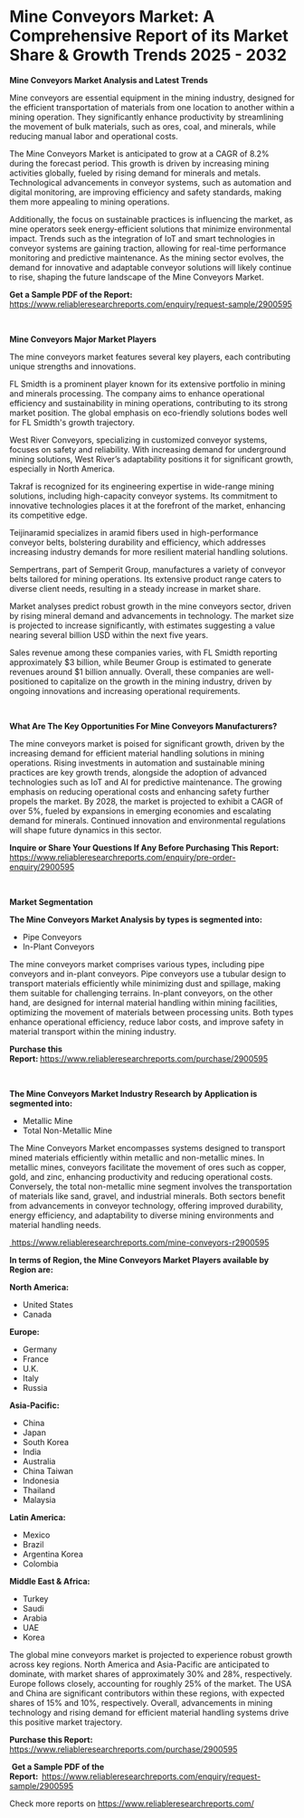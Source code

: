 <p><h1>Mine Conveyors Market: A Comprehensive Report of its Market Share & Growth Trends 2025 - 2032</h1></p><p><strong>Mine Conveyors Market Analysis and Latest Trends</strong></p>
<p><p>Mine conveyors are essential equipment in the mining industry, designed for the efficient transportation of materials from one location to another within a mining operation. They significantly enhance productivity by streamlining the movement of bulk materials, such as ores, coal, and minerals, while reducing manual labor and operational costs.</p><p>The Mine Conveyors Market is anticipated to grow at a CAGR of 8.2% during the forecast period. This growth is driven by increasing mining activities globally, fueled by rising demand for minerals and metals. Technological advancements in conveyor systems, such as automation and digital monitoring, are improving efficiency and safety standards, making them more appealing to mining operations.</p><p>Additionally, the focus on sustainable practices is influencing the market, as mine operators seek energy-efficient solutions that minimize environmental impact. Trends such as the integration of IoT and smart technologies in conveyor systems are gaining traction, allowing for real-time performance monitoring and predictive maintenance. As the mining sector evolves, the demand for innovative and adaptable conveyor solutions will likely continue to rise, shaping the future landscape of the Mine Conveyors Market.</p></p>
<p><strong>Get a Sample PDF of the Report:&nbsp;</strong> <a href="https://www.reliableresearchreports.com/enquiry/request-sample/2900595?utm_campaign=2255&utm_medium=2&utm_source=Github&utm_content=ia&utm_term=16032025&utm_id=mine-conveyors">https://www.reliableresearchreports.com/enquiry/request-sample/2900595</a></p>
<p>&nbsp;</p>
<p><strong>Mine Conveyors Major Market Players</strong></p>
<p><p>The mine conveyors market features several key players, each contributing unique strengths and innovations. </p><p>FL Smidth is a prominent player known for its extensive portfolio in mining and minerals processing. The company aims to enhance operational efficiency and sustainability in mining operations, contributing to its strong market position. The global emphasis on eco-friendly solutions bodes well for FL Smidth's growth trajectory.</p><p>West River Conveyors, specializing in customized conveyor systems, focuses on safety and reliability. With increasing demand for underground mining solutions, West River’s adaptability positions it for significant growth, especially in North America.</p><p>Takraf is recognized for its engineering expertise in wide-range mining solutions, including high-capacity conveyor systems. Its commitment to innovative technologies places it at the forefront of the market, enhancing its competitive edge.</p><p>Teijinaramid specializes in aramid fibers used in high-performance conveyor belts, bolstering durability and efficiency, which addresses increasing industry demands for more resilient material handling solutions.</p><p>Sempertrans, part of Semperit Group, manufactures a variety of conveyor belts tailored for mining operations. Its extensive product range caters to diverse client needs, resulting in a steady increase in market share.</p><p>Market analyses predict robust growth in the mine conveyors sector, driven by rising mineral demand and advancements in technology. The market size is projected to increase significantly, with estimates suggesting a value nearing several billion USD within the next five years.</p><p>Sales revenue among these companies varies, with FL Smidth reporting approximately $3 billion, while Beumer Group is estimated to generate revenues around $1 billion annually. Overall, these companies are well-positioned to capitalize on the growth in the mining industry, driven by ongoing innovations and increasing operational requirements.</p></p>
<p>&nbsp;</p>
<p><strong>What Are The Key Opportunities For Mine Conveyors Manufacturers?</strong></p>
<p><p>The mine conveyors market is poised for significant growth, driven by the increasing demand for efficient material handling solutions in mining operations. Rising investments in automation and sustainable mining practices are key growth trends, alongside the adoption of advanced technologies such as IoT and AI for predictive maintenance. The growing emphasis on reducing operational costs and enhancing safety further propels the market. By 2028, the market is projected to exhibit a CAGR of over 5%, fueled by expansions in emerging economies and escalating demand for minerals. Continued innovation and environmental regulations will shape future dynamics in this sector.</p></p>
<p><strong>Inquire or Share Your Questions If Any Before Purchasing This Report:</strong> <a href="https://www.reliableresearchreports.com/enquiry/pre-order-enquiry/2900595?utm_campaign=2255&utm_medium=2&utm_source=Github&utm_content=ia&utm_term=16032025&utm_id=mine-conveyors">https://www.reliableresearchreports.com/enquiry/pre-order-enquiry/2900595</a></p>
<p>&nbsp;</p>
<p><strong>Market Segmentation</strong></p>
<p><strong>The Mine Conveyors Market Analysis by types is segmented into:</strong></p>
<p><ul><li>Pipe Conveyors</li><li>In-Plant Conveyors</li></ul></p>
<p><p>The mine conveyors market comprises various types, including pipe conveyors and in-plant conveyors. Pipe conveyors use a tubular design to transport materials efficiently while minimizing dust and spillage, making them suitable for challenging terrains. In-plant conveyors, on the other hand, are designed for internal material handling within mining facilities, optimizing the movement of materials between processing units. Both types enhance operational efficiency, reduce labor costs, and improve safety in material transport within the mining industry.</p></p>
<p><strong>Purchase this Report:&nbsp;</strong><a href="https://www.reliableresearchreports.com/purchase/2900595?utm_campaign=2255&utm_medium=2&utm_source=Github&utm_content=ia&utm_term=16032025&utm_id=mine-conveyors">https://www.reliableresearchreports.com/purchase/2900595</a></p>
<p>&nbsp;</p>
<p><strong>The Mine Conveyors Market Industry Research by Application is segmented into:</strong></p>
<p><ul><li>Metallic Mine</li><li>Total Non-Metallic Mine</li></ul></p>
<p><p>The Mine Conveyors Market encompasses systems designed to transport mined materials efficiently within metallic and non-metallic mines. In metallic mines, conveyors facilitate the movement of ores such as copper, gold, and zinc, enhancing productivity and reducing operational costs. Conversely, the total non-metallic mine segment involves the transportation of materials like sand, gravel, and industrial minerals. Both sectors benefit from advancements in conveyor technology, offering improved durability, energy efficiency, and adaptability to diverse mining environments and material handling needs.</p></p>
<p><a href="https://www.reliableresearchreports.com/mine-conveyors-r2900595?utm_campaign=2255&utm_medium=2&utm_source=Github&utm_content=ia&utm_term=16032025&utm_id=mine-conveyors">&nbsp;https://www.reliableresearchreports.com/mine-conveyors-r2900595</a></p>
<p><strong>In terms of Region, the Mine Conveyors Market Players available by Region are:</strong></p>
<p>
    <p> <strong> North America: </strong>
        <ul>
            <li>United States</li>
            <li>Canada</li>
        </ul>
        </p> 
    <p> <strong> Europe: </strong>
        <ul>
            <li>Germany</li>
            <li>France</li>
            <li>U.K.</li>
            <li>Italy</li>
            <li>Russia</li>
        </ul>
        </p> 
    <p> <strong> Asia-Pacific: </strong>
        <ul>
            <li>China</li>
            <li>Japan</li>
            <li>South Korea</li>
            <li>India</li>
            <li>Australia</li>
            <li>China Taiwan</li>
            <li>Indonesia</li>
            <li>Thailand</li>
            <li>Malaysia</li>
        </ul>
        </p> 
    <p> <strong> Latin America: </strong>
        <ul>
            <li>Mexico</li>
            <li>Brazil</li>
            <li>Argentina Korea</li>
            <li>Colombia</li>
        </ul>
        </p> 
    <p> <strong> Middle East & Africa: </strong>
        <ul>
            <li>Turkey</li>
            <li>Saudi</li>
            <li>Arabia</li>
            <li>UAE</li>
            <li>Korea</li>
        </ul>
    </p>
    </p>
<p><p>The global mine conveyors market is projected to experience robust growth across key regions. North America and Asia-Pacific are anticipated to dominate, with market shares of approximately 30% and 28%, respectively. Europe follows closely, accounting for roughly 25% of the market. The USA and China are significant contributors within these regions, with expected shares of 15% and 10%, respectively. Overall, advancements in mining technology and rising demand for efficient material handling systems drive this positive market trajectory.</p></p>
<p><strong>Purchase this Report: </strong><a href="https://www.reliableresearchreports.com/purchase/2900595?utm_campaign=2255&utm_medium=2&utm_source=Github&utm_content=ia&utm_term=16032025&utm_id=mine-conveyors">https://www.reliableresearchreports.com/purchase/2900595</a></p>
<p>&nbsp;<strong>Get a Sample PDF of the Report:&nbsp;&nbsp;</strong><a href="https://www.reliableresearchreports.com/enquiry/request-sample/2900595?utm_campaign=2255&utm_medium=2&utm_source=Github&utm_content=ia&utm_term=16032025&utm_id=mine-conveyors">https://www.reliableresearchreports.com/enquiry/request-sample/2900595</a></p>
<p><strong></strong></p>
<p>Check more reports on <a href="https://www.reliableresearchreports.com/?utm_campaign=2255&utm_medium=2&utm_source=Github&utm_content=ia&utm_term=16032025&utm_id=mine-conveyors">https://www.reliableresearchreports.com/</a></p>